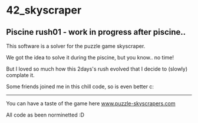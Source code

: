 # 42_skyscraper
## Piscine rush01 - work in progress after piscine..

This software is a solver for the puzzle game skyscraper.

We got the idea to solve it during the piscine, but you know.. no time!

But I loved so much how this 2days's rush evolved that I decide to (slowly) complate it.

Some friends joined me in this chill code, so is even better c:

---

You can have a taste of the game here www.puzzle-skyscrapers.com

All code as been norminetted :D